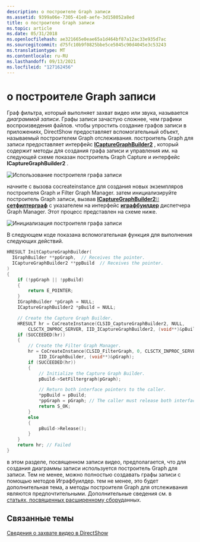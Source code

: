 ```yaml
---
description: о построителе Graph записи
ms.assetid: 9399a06e-7305-41e8-aefe-3d158052a8ed
title: о построителе Graph записи
ms.topic: article
ms.date: 05/31/2018
ms.openlocfilehash: ae321665e0eae65a1d464bf87a12ac33e935d7ac
ms.sourcegitcommit: d75fc10b9f0825bbe5ce5045c90d4045e3c53243
ms.translationtype: MT
ms.contentlocale: ru-RU
ms.lasthandoff: 09/13/2021
ms.locfileid: "127162456"
---
```

# <a name="about-the-capture-graph-builder"></a>о построителе Graph записи

Граф фильтра, который выполняет захват видео или звука, называется *диаграммой записи*. Графы записи зачастую сложнее, чем графики воспроизведения файлов. чтобы упростить создание графов записи в приложениях, DirectShow предоставляет вспомогательный объект, называемый построителем Graph отслеживания. построитель Graph для записи предоставляет интерфейс [**ICaptureGraphBuilder2**](/windows/desktop/api/Strmif/nn-strmif-icapturegraphbuilder2) , который содержит методы для создания графа записи и управления им. на следующей схеме показан построитель Graph Capture и интерфейс **ICaptureGraphBuilder2** .

![Использование построителя графа записи](images/cgb01.png)

начните с вызова cocreateinstance для создания новых экземпляров построителя Graph и Filter Graph Manager. затем инициализируйте построитель Graph записи, вызвав [**ICaptureGraphBuilder2:: сетфилтерграф**](/windows/desktop/api/Strmif/nf-strmif-icapturegraphbuilder2-setfiltergraph) с указателем на интерфейс [**играфбуилдер**](/windows/desktop/api/Strmif/nn-strmif-igraphbuilder) диспетчера Graph Manager. Этот процесс представлен на схеме ниже.

![Инициализация построителя графа записи](images/cgb03.png)

В следующем коде показана вспомогательная функция для выполнения следующих действий.


```C++
HRESULT InitCaptureGraphBuilder(
  IGraphBuilder **ppGraph,  // Receives the pointer.
  ICaptureGraphBuilder2 **ppBuild  // Receives the pointer.
)
{
    if (!ppGraph || !ppBuild)
    {
        return E_POINTER;
    }
    IGraphBuilder *pGraph = NULL;
    ICaptureGraphBuilder2 *pBuild = NULL;

    // Create the Capture Graph Builder.
    HRESULT hr = CoCreateInstance(CLSID_CaptureGraphBuilder2, NULL, 
        CLSCTX_INPROC_SERVER, IID_ICaptureGraphBuilder2, (void**)&pBuild );
    if (SUCCEEDED(hr))
    {
        // Create the Filter Graph Manager.
        hr = CoCreateInstance(CLSID_FilterGraph, 0, CLSCTX_INPROC_SERVER,
            IID_IGraphBuilder, (void**)&pGraph);
        if (SUCCEEDED(hr))
        {
            // Initialize the Capture Graph Builder.
            pBuild->SetFiltergraph(pGraph);

            // Return both interface pointers to the caller.
            *ppBuild = pBuild;
            *ppGraph = pGraph; // The caller must release both interfaces.
            return S_OK;
        }
        else
        {
            pBuild->Release();
        }
    }
    return hr; // Failed
}
```



в этом разделе, посвященном записи видео, предполагается, что для создания диаграммы записи используется построитель Graph для записи. Тем не менее, можно полностью создавать графы записи с помощью методов Играфбуилдер. тем не менее, это будет дополнительная тема, а методы построителя Graph для отслеживания являются предпочтительными. Дополнительные сведения см. в [статьях, посвященных расширенному сбору](advanced-capture-topics.md)данных.

## <a name="related-topics"></a>Связанные темы

<dl> <dt>

[Сведения о захвате видео в DirectShow](about-video-capture-in-directshow.md)
</dt> </dl>

 

 



